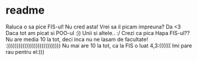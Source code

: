 # readme

Raluca o sa pice FIS-ul!
Nu cred asta!
Vrei sa il picam impreuna?
Da <3
Daca tot am picat si POO-ul :))
Unii si altele.. :/
Crezi ca pica Hapa FIS-ul??
Nu are media 10 la tot, deci inca nu ne lasam de facultate!
:))))))))))))))))))))))))))))
Nu mai are 10 la tot, ca la FIS o luat 4,3:(((((( Imi pare rau pentru el:)))
